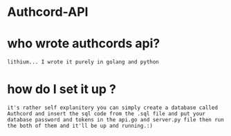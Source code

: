 # Authcord-API

# who wrote authcords api?
```
lithium... I wrote it purely in golang and python 
```

# how do I set it up ?
```
it's rather self explanitory you can simply create a database called Authcord and insert the sql code from the .sql file and put your database password and tokens in the api.go and server.py file then run the both of them and it'll be up and running.:)
```
